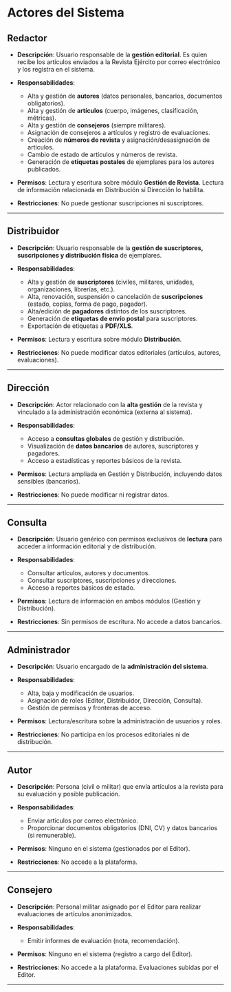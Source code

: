 # Actores del Sistema

## **Redactor**

* **Descripción**: Usuario responsable de la **gestión editorial**. Es quien recibe los artículos enviados a la Revista Ejército por correo electrónico y los registra en el sistema.
* **Responsabilidades**:

  * Alta y gestión de **autores** (datos personales, bancarios, documentos obligatorios).
  * Alta y gestión de **artículos** (cuerpo, imágenes, clasificación, métricas).
  * Alta y gestión de **consejeros** (siempre militares).
  * Asignación de consejeros a artículos y registro de evaluaciones.
  * Creación de **números de revista** y asignación/desasignación de artículos.
  * Cambio de estado de artículos y números de revista.
  * Generación de **etiquetas postales** de ejemplares para los autores publicados.
* **Permisos**: Lectura y escritura sobre módulo **Gestión de Revista**. Lectura de información relacionada en Distribución si Dirección lo habilita.
* **Restricciones**: No puede gestionar suscripciones ni suscriptores.

---

## **Distribuidor**

* **Descripción**: Usuario responsable de la **gestión de suscriptores, suscripciones y distribución física** de ejemplares.
* **Responsabilidades**:

  * Alta y gestión de **suscriptores** (civiles, militares, unidades, organizaciones, librerías, etc.).
  * Alta, renovación, suspensión o cancelación de **suscripciones** (estado, copias, forma de pago, pagador).
  * Alta/edición de **pagadores** distintos de los suscriptores.
  * Generación de **etiquetas de envío postal** para suscriptores.
  * Exportación de etiquetas a **PDF/XLS**.
* **Permisos**: Lectura y escritura sobre módulo **Distribución**.
* **Restricciones**: No puede modificar datos editoriales (artículos, autores, evaluaciones).

---

## **Dirección**

* **Descripción**: Actor relacionado con la **alta gestión** de la revista y vinculado a la administración económica (externa al sistema).
* **Responsabilidades**:

  * Acceso a **consultas globales** de gestión y distribución.
  * Visualización de **datos bancarios** de autores, suscriptores y pagadores.
  * Acceso a estadísticas y reportes básicos de la revista.
* **Permisos**: Lectura ampliada en Gestión y Distribución, incluyendo datos sensibles (bancarios).
* **Restricciones**: No puede modificar ni registrar datos.

---

## **Consulta**

* **Descripción**: Usuario genérico con permisos exclusivos de **lectura** para acceder a información editorial y de distribución.
* **Responsabilidades**:

  * Consultar artículos, autores y documentos.
  * Consultar suscriptores, suscripciones y direcciones.
  * Acceso a reportes básicos de estado.
* **Permisos**: Lectura de información en ambos módulos (Gestión y Distribución).
* **Restricciones**: Sin permisos de escritura. No accede a datos bancarios.

---

## **Administrador**

* **Descripción**: Usuario encargado de la **administración del sistema**.
* **Responsabilidades**:

  * Alta, baja y modificación de usuarios.
  * Asignación de roles (Editor, Distribuidor, Dirección, Consulta).
  * Gestión de permisos y fronteras de acceso.
* **Permisos**: Lectura/escritura sobre la administración de usuarios y roles.
* **Restricciones**: No participa en los procesos editoriales ni de distribución.

---

## **Autor**

* **Descripción**: Persona (civil o militar) que envía artículos a la revista para su evaluación y posible publicación.
* **Responsabilidades**:

  * Enviar artículos por correo electrónico.
  * Proporcionar documentos obligatorios (DNI, CV) y datos bancarios (si remunerable).
* **Permisos**: Ninguno en el sistema (gestionados por el Editor).
* **Restricciones**: No accede a la plataforma.

---

## **Consejero**

* **Descripción**: Personal militar asignado por el Editor para realizar evaluaciones de artículos anonimizados.
* **Responsabilidades**:

  * Emitir informes de evaluación (nota, recomendación).
* **Permisos**: Ninguno en el sistema (registro a cargo del Editor).
* **Restricciones**: No accede a la plataforma. Evaluaciones subidas por el Editor.

---


